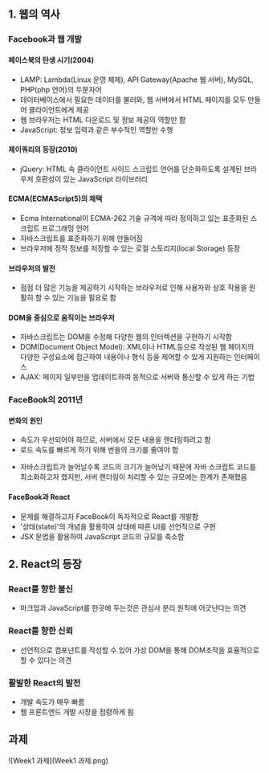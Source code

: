 ## 1. 웹의 역사

### Facebook과 웹 개발

#### 페이스북의 탄생 시기(2004)
* LAMP: Lambda(Linux 운영 체제), API Gateway(Apache 웹 서버), MySQL, PHP(php 언어)의 두문자어
* 데이터베이스에서 필요한 데이터를 불러와, 웹 서버에서 HTML 페이지를 모두 만들어 클라이언트에게 제공
* 웹 브라우저는 HTML 다운로드 및 정보 제공의 역할만 함
* JavaScript: 정보 입력과 같은 부수적인 역할만 수행

#### 제이쿼리의 등장(2010)
* jQuery: HTML 속 클라이언트 사이드 스크립트 언어를 단순화하도록 설계된 브라우저 호환성이 있는 JavaScript 라이브러리

#### ECMA(ECMAScript5)의 채택
* Ecma International이 ECMA-262 기술 규격에 따라 정의하고 있는 표준화된 스크립트 프로그래밍 언어 
* 자바스크립트를 표준화하기 위해 만들어짐
* 브라우저에 정적 정보를 저장할 수 있는 로컬 스토리지(local Storage) 등장

#### 브라우저의 발전
* 점점 더 많은 기능을 제공하기 시작하는 브라우저로 인해 사용자와 상호 작용을 원활히 할 수 있는 기능을 필요로 함

#### DOM을 중심으로 움직이는 브라우저
* 자바스크립트는 DOM을 수정해 다양한 웹의 인터렉션을 구현하기 시작함
* DOM(Document Object Model): XML이나 HTML등으로 작성된 웹 페이지의 다양한 구성요소에 접근하여 내용이나 형식 등을 제어할 수 있게 지원하는 인터페이스
* AJAX: 페이지 일부만을 업데이트하여 동적으로 서버와 통신할 수 있게 하는 기법

### FaceBook의 2011년
#### 변화의 원인
* 속도가 우선되어야 하므로, 서버에서 모든 내용을 랜더링하려고 함
* 로드 속도를 빠르게 하기 위해 번들의 크기를 줄여야 함
- 자바스크립트가 늘어날수록 코드의 크기가 늘어났기 때문에 자바 스크립트 코드를 최소화하고자 했지만, 서버 랜더링이 처리할 수 있는 규모에는 한계가 존재했음

#### FaceBook과 React
* 문제를 해결하고자 FaceBook이 독자적으로 React를 개발함
* '상태(state)'의 개념을 활용하여 상태에 따른 UI를 선언적으로 구현
* JSX 문법을 활용하여 JavaScript 코드의 규모를 축소함

## 2. React의 등장

### React를 향한 불신
* 마크업과 JavaScript를 한곳에 두는것은 관심사 분리 원칙에 어긋난다는 의견

### React를 향한 신뢰
* 선언적으로 컴포넌트를 작성할 수 있어 가상 DOM을 통해 DOM조작을 효율적으로 할 수 있다는 의견

### 활발한 React의 발전
* 개발 속도가 매우 빠름
* 웹 프론트엔드 개발 시장을 점령하게 됨

## 과제
![Week1 과제](Week1 과제.png)
